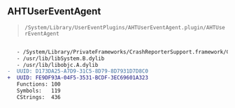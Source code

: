 ## AHTUserEventAgent

> `/System/Library/UserEventPlugins/AHTUserEventAgent.plugin/AHTUserEventAgent`

```diff

   - /System/Library/PrivateFrameworks/CrashReporterSupport.framework/CrashReporterSupport
   - /usr/lib/libSystem.B.dylib
   - /usr/lib/libobjc.A.dylib
-  UUID: D173DA25-A7D9-31C5-8D79-8D7931D7D8C0
+  UUID: FE9DF93A-04F5-3531-BCDF-3EC69601A323
   Functions: 100
   Symbols:   119
   CStrings:  436

```
